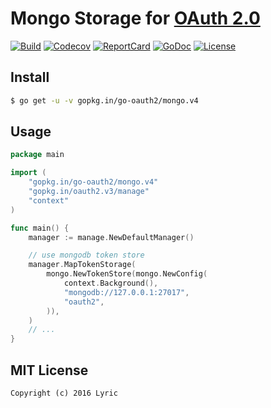 # Mongo Storage for [OAuth 2.0](https://github.com/go-oauth2/oauth2)

[![Build][Build-Status-Image]][Build-Status-Url] [![Codecov][codecov-image]][codecov-url] [![ReportCard][reportcard-image]][reportcard-url] [![GoDoc][godoc-image]][godoc-url] [![License][license-image]][license-url]

## Install

``` bash
$ go get -u -v gopkg.in/go-oauth2/mongo.v4
```

## Usage

``` go
package main

import (
	"gopkg.in/go-oauth2/mongo.v4"
	"gopkg.in/oauth2.v3/manage"
	"context"
)

func main() {
	manager := manage.NewDefaultManager()

	// use mongodb token store
	manager.MapTokenStorage(
		mongo.NewTokenStore(mongo.NewConfig(
			context.Background(),
			"mongodb://127.0.0.1:27017",
			"oauth2",
		)),
	)
	// ...
}
```

## MIT License

```
Copyright (c) 2016 Lyric
```

[Build-Status-Url]: https://travis-ci.org/go-oauth2/mongo
[Build-Status-Image]: https://travis-ci.org/go-oauth2/mongo.svg?branch=master
[codecov-url]: https://codecov.io/gh/go-oauth2/mongo
[codecov-image]: https://codecov.io/gh/go-oauth2/mongo/branch/master/graph/badge.svg
[reportcard-url]: https://goreportcard.com/report/gopkg.in/go-oauth2/mongo.v4
[reportcard-image]: https://goreportcard.com/badge/gopkg.in/go-oauth2/mongo.v4
[godoc-url]: https://godoc.org/gopkg.in/go-oauth2/mongo.v4
[godoc-image]: https://godoc.org/gopkg.in/go-oauth2/mongo.v4?status.svg
[license-url]: http://opensource.org/licenses/MIT
[license-image]: https://img.shields.io/npm/l/express.svg
